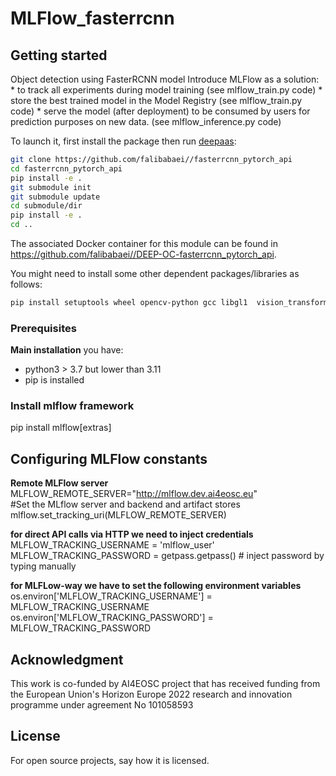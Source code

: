 # MLFlow_fasterrcnn

## Getting started

Object detection using FasterRCNN model
Introduce MLFlow as a solution:
    * to track all experiments during model training (see mlflow_train.py code) 
    * store the best trained model in the Model Registry (see mlflow_train.py code) 
    * serve the model (after deployment) to be consumed by users for prediction purposes on new data. (see mlflow_inference.py code) 

To launch it, first install the package then run [deepaas](https://github.com/indigo-dc/DEEPaaS):
```bash
git clone https://github.com/falibabaei//fasterrcnn_pytorch_api
cd fasterrcnn_pytorch_api
pip install -e .
git submodule init
git submodule update
cd submodule/dir
pip install -e .
cd ..

```
The associated Docker container for this module can be found in https://github.com/falibabaei//DEEP-OC-fasterrcnn_pytorch_api.

You might need to install some other dependent packages/libraries as follows:
```bash 
pip install setuptools wheel opencv-python gcc libgl1  vision_transformers albumentations
```

### Prerequisites
**Main installation**
you have:
<ul>
<li>python3 > 3.7 but lower than 3.11
<li>pip is installed
</ul>

### Install mlflow framework
pip install mlflow[extras]


## Configuring MLFlow constants

**Remote MLFlow server**
MLFLOW_REMOTE_SERVER="http://mlflow.dev.ai4eosc.eu" <your mlflow_tracking_server> <br />
#Set the MLflow server and backend and artifact stores <br />
mlflow.set_tracking_uri(MLFLOW_REMOTE_SERVER) <br />

**for direct API calls via HTTP we need to inject credentials** <br />
MLFLOW_TRACKING_USERNAME = 'mlflow_user' <br />
MLFLOW_TRACKING_PASSWORD =  getpass.getpass()  # inject password by typing manually <br />

**for MLFLow-way we have to set the following environment variables** <br />
os.environ['MLFLOW_TRACKING_USERNAME'] = MLFLOW_TRACKING_USERNAME <br />
os.environ['MLFLOW_TRACKING_PASSWORD'] = MLFLOW_TRACKING_PASSWORD <br />

## Acknowledgment
This work is co-funded by AI4EOSC project that has received funding from the European Union's Horizon Europe 2022 research and innovation programme under agreement No 101058593

## License
For open source projects, say how it is licensed.




